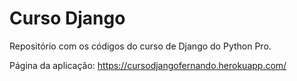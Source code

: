 # Curso Django
Repositório com os códigos do curso de Django do Python Pro.

Página da aplicação: https://cursodjangofernando.herokuapp.com/